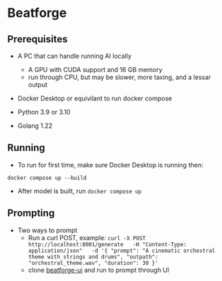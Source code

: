# Beatforge

## Prerequisites

- A PC that can handle running AI locally
  - A GPU with CUDA support and 16 GB memory
  - run through CPU, but may be slower, more taxing, and a lessar output
 
- Docker Desktop or equivilant to run docker compose
- Python 3.9 or 3.10
- Golang 1.22

## Running
- To run for first time, make sure Docker Desktop is running then:

`docker compose up --build`

- After model is built, run `docker compose up`

## Prompting
- Two ways to prompt
  - Run a curl POST, example:
    `curl -X POST http://localhost:8001/generate   -H "Content-Type: application/json"   -d '{
    "prompt": "A cinematic orchestral theme with strings and drums",
    "outpath": "orchestral_theme.wav",
    "duration": 30
  }'`
  - clone [beatforge-ui](https://github.com/Tim-McCann/beatforge-ui) and run to prompt through UI
